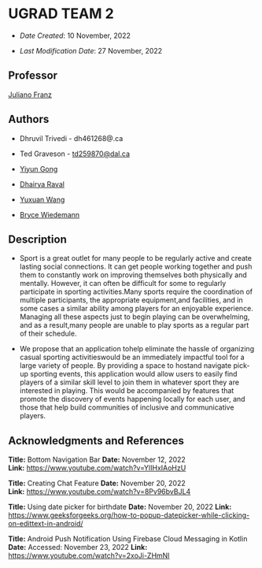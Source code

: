 # UGRAD TEAM 2

- _Date Created_: 10 November, 2022

- _Last Modification Date_: 27 November, 2022

## Professor

[Juliano Franz](juliano.franz@dal.ca)

## Authors

- Dhruvil Trivedi - dh461268@.ca

- Ted Graveson - td259870@dal.ca

- [Yiyun Gong](yy346225@dal.ca)

- [Dhairya Raval](dh715291@dal.ca)

- [Yuxuan Wang](yx703587@dal.ca)

- [Bryce Wiedemann](bwiedemann@dal.ca)


## Description
- Sport  is  a  great  outlet  for  many  people  to  be  regularly  active  and  create  lasting  social connections. It can get people working together and push them to constantly work on improving themselves  both  physically  and  mentally.  However,  it  can  often  be  difficult  for  some  to regularly  participate  in  sporting activities.Many  sports  require  the  coordination  of  multiple participants, the appropriate equipment,and facilities, and in some cases a similar ability among players for an enjoyable experience.  Managing all these aspects just to begin playing can be overwhelming, and as a result,many people are unable to play sports as a regular part of their schedule. 

- We  propose  that  an  application  tohelp  eliminate  the  hassle  of  organizing  casual  sporting activitieswould be an immediately impactful tool for a large variety of people. By providing a space to hostand navigate pick-up sporting events, this application would allow users to easily find players of a similar skill level to join them in whatever sport they are interested in playing. This would be accompanied by features that promote the discovery of events happening locally for each user, and those that help build communities of inclusive and communicative players.

## Acknowledgments and References

**Title:** Bottom Navigation Bar
**Date:** November 12, 2022  
**Link:** https://www.youtube.com/watch?v=YlIHxIAoHzU

**Title:** Creating Chat Feature
**Date:** November 20, 2022  
**Link:** https://www.youtube.com/watch?v=8Pv96bvBJL4

**Title:** Using date picker for birthdate
**Date:** November 20, 2022
**Link:** https://www.geeksforgeeks.org/how-to-popup-datepicker-while-clicking-on-edittext-in-android/

**Title:** Android Push Notification Using Firebase Cloud Messaging in Kotlin
**Date:** Accessed: November 23, 2022
**Link:** https://www.youtube.com/watch?v=2xoJi-ZHmNI

